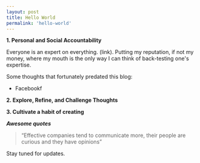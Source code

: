 ```yaml
---
layout: post
title: Hello World
permalink: 'hello-world'
---
```



**1. Personal and Social Accountability**

Everyone is an expert on everything. (link). Putting my reputation, if not my money, where my mouth is the only way I can think of back-testing one's expertise.

Some thoughts that fortunately predated this blog:
- Facebookf

**2. Explore, Refine, and Challenge Thoughts**

**3. Cultivate a habit of creating**

***Awesome quotes***


> “Effective companies tend to communicate more, their people are curious and they have opinions”

Stay tuned for updates.